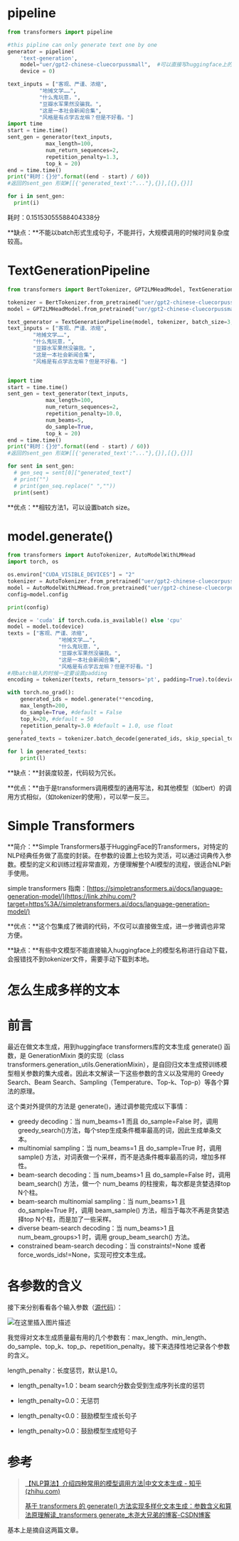 # pipeline

```python
from transformers import pipeline

#this pipline can only generate text one by one
generator = pipeline(
    'text-generation', 
    model="uer/gpt2-chinese-cluecorpussmall",  #可以直接写huggingface上的模型名，也可以写本地的模型地址
    device = 0)

text_inputs = ["客观、严谨、浓缩",
          "地摊文学……",
          "什么鬼玩意，",
          "豆瓣水军果然没骗我。",
          "这是一本社会新闻合集",
          "风格是有点学古龙嘛？但是不好看。"]
import time
start = time.time()
sent_gen = generator(text_inputs, 
            max_length=100, 
            num_return_sequences=2,
            repetition_penalty=1.3, 
            top_k = 20) 
end = time.time()
print("耗时：{}分".format((end - start) / 60))
#返回的sent_gen 形如#[[{'generated_text':"..."},{}],[{},{}]]

for i in sent_gen:
  print(i)

```

耗时：0.15153055588404338分

**缺点：**不能以batch形式生成句子，不能并行，大规模调用的时候时间复杂度较高。

# **TextGenerationPipeline**

```python
from transformers import BertTokenizer, GPT2LMHeadModel, TextGenerationPipeline

tokenizer = BertTokenizer.from_pretrained("uer/gpt2-chinese-cluecorpussmall")
model = GPT2LMHeadModel.from_pretrained("uer/gpt2-chinese-cluecorpussmall")

text_generator = TextGenerationPipeline(model, tokenizer, batch_size=3, device=0)
text_inputs = ["客观、严谨、浓缩",
        "地摊文学……",
        "什么鬼玩意，",
        "豆瓣水军果然没骗我。",
        "这是一本社会新闻合集",
        "风格是有点学古龙嘛？但是不好看。"]


import time
start = time.time()
sent_gen = text_generator(text_inputs, 
            max_length=100, 
            num_return_sequences=2,
            repetition_penalty=10.0, 
            num_beams=5,
            do_sample=True,
            top_k = 20) 
end = time.time()
print("耗时：{}分".format((end - start) / 60))
#返回的sent_gen 形如#[[{'generated_text':"..."},{}],[{},{}]]

for sent in sent_gen:
  # gen_seq = sent[0]["generated_text"]
  # print("")
  # print(gen_seq.replace(" ",""))
  print(sent)
```

**优点：**相较方法1，可以设置batch size。

# model.generate()

```python
from transformers import AutoTokenizer, AutoModelWithLMHead
import torch, os

os.environ["CUDA_VISIBLE_DEVICES"] = "2"
tokenizer = AutoTokenizer.from_pretrained("uer/gpt2-chinese-cluecorpussmall")
model = AutoModelWithLMHead.from_pretrained("uer/gpt2-chinese-cluecorpussmall")
config=model.config

print(config)

device = 'cuda' if torch.cuda.is_available() else 'cpu'
model = model.to(device)
texts = ["客观、严谨、浓缩",
                "地摊文学……",
                "什么鬼玩意，",
                "豆瓣水军果然没骗我。",
                "这是一本社会新闻合集",
                "风格是有点学古龙嘛？但是不好看。"]
#用batch输入的时候一定要设置padding
encoding = tokenizer(texts, return_tensors='pt', padding=True).to(device)

with torch.no_grad():
    generated_ids = model.generate(**encoding, 
    max_length=200, 
    do_sample=True, #default = False
    top_k=20, #default = 50
    repetition_penalty=3.0 #default = 1.0, use float
    ) 
generated_texts = tokenizer.batch_decode(generated_ids, skip_special_tokens=True)

for l in generated_texts:
    print(l)
```

**缺点：**封装度较差，代码较为冗长。

**优点：**由于是transformers调用模型的通用写法，和其他模型（如bert）的调用方式相似，（如tokenizer的使用），可以举一反三。

# Simple Transformers

**简介：**Simple Transformers基于HuggingFace的Transformers，对特定的NLP经典任务做了高度的封装。在参数的设置上也较为灵活，可以通过词典传入参数。模型的定义和训练过程非常直观，方便理解整个AI模型的流程，很适合NLP新手使用。

simple transformers 指南：[https://simpletransformers.ai/docs/language-generation-model/](https://link.zhihu.com/?target=https%3A//simpletransformers.ai/docs/language-generation-model/)

**优点：**这个包集成了微调的代码，不仅可以直接做生成，进一步微调也非常方便。

**缺点：**有些中文模型不能直接输入huggingface上的模型名称进行自动下载，会报错找不到tokenizer文件，需要手动下载到本地。

# 怎么生成多样的文本

# 前言

最近在做文本生成，用到huggingface transformers库的文本生成 generate() 函数，是 GenerationMixin 类的实现（class transformers.generation_utils.GenerationMixin），是自回归文本生成预训练模型相关参数的集大成者。因此本文解读一下这些参数的含义以及常用的 Greedy Search、Beam Search、Sampling（Temperature、Top-k、Top-p）等各个算法的原理。

这个类对外提供的方法是 generate()，通过调参能完成以下事情：

- greedy decoding：当 num_beams=1 而且 do_sample=False 时，调用 greedy_search()方法，每个step生成条件概率最高的词，因此生成单条文本。
- multinomial sampling：当 num_beams=1 且 do_sample=True 时，调用 sample() 方法，对词表做一个采样，而不是选条件概率最高的词，增加多样性。
- beam-search decoding：当 num_beams>1 且 do_sample=False 时，调用 beam_search() 方法，做一个 num_beams 的柱搜索，每次都是贪婪选择top N个柱。
- beam-search multinomial sampling：当 num_beams>1 且 do_sample=True 时，调用 beam_sample() 方法，相当于每次不再是贪婪选择top N个柱，而是加了一些采样。
- diverse beam-search decoding：当 num_beams>1 且 num_beam_groups>1 时，调用 group_beam_search() 方法。
- constrained beam-search decoding：当 constraints!=None 或者 force_words_ids!=None，实现可控文本生成。

# 各参数的含义

接下来分别看看各个输入参数（[源代码](https://github.com/huggingface/transformers/blob/v4.20.1/src/transformers/generation_utils.py#L844)）：

![在这里插入图片描述](https://img-blog.csdnimg.cn/8609b4617de94074ba66b1c7a2c622ed.png)

我觉得对文本生成质量最有用的几个参数有：max_length、min_length、do_sample、top_k、top_p、repetition_penalty。接下来选择性地记录各个参数的含义。

length_penalty：长度惩罚，默认是1.0。

- length_penalty=1.0：beam search分数会受到生成序列长度的惩罚

- length_penalty=0.0：无惩罚

- length_penalty<0.0：鼓励模型生成长句子

- length_penalty>0.0：鼓励模型生成短句子
	

# 参考

> [【NLP算法】介绍四种常用的模型调用方法|中文文本生成 - 知乎 (zhihu.com)](https://zhuanlan.zhihu.com/p/536454472)
>
> [基于 transformers 的 generate() 方法实现多样化文本生成：参数含义和算法原理解读_transformers generate_木尧大兄弟的博客-CSDN博客](https://blog.csdn.net/muyao987/article/details/125917234)

基本上是摘自这两篇文章。